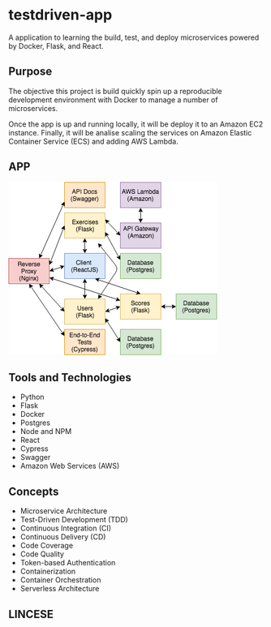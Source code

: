 # testdriven-app

A application to learning the build, test, and deploy microservices powered by Docker, Flask, and React.

## Purpose

The objective this project is build quickly spin up a reproducible development environment with Docker to manage a number of microservices.

Once the app is up and running locally, it will be deploy it to an Amazon EC2 instance. Finally, it will be analise scaling the services on Amazon Elastic Container Service (ECS) and adding AWS Lambda.

## APP

![app-estructure](artifacts/app.png)

## Tools and Technologies

- Python
- Flask
- Docker
- Postgres
- Node and NPM
- React
- Cypress
- Swagger
- Amazon Web Services (AWS)

## Concepts

- Microservice Architecture
- Test-Driven Development (TDD)
- Continuous Integration (CI)
- Continuous Delivery (CD)
- Code Coverage
- Code Quality
- Token-based Authentication
- Containerization
- Container Orchestration
- Serverless Architecture

## LINCESE

